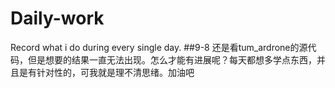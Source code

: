 # Daily-work
Record what i do during every single day.
##9-8
还是看tum_ardrone的源代码，但是想要的结果一直无法出现。怎么才能有进展呢？每天都想多学点东西，并且是有针对性的，可我就是理不清思绪。加油吧
